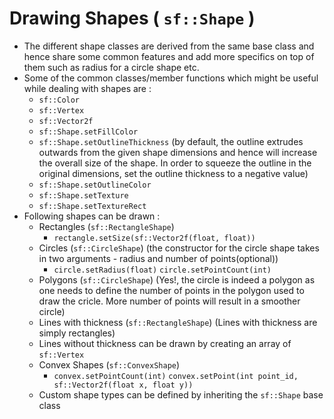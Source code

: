 # Drawing Shapes ( `sf::Shape` )

* The different shape classes are derived from the same base class and hence share some common features and add more specifics on top of them such as radius for a 
circle shape etc.
* Some of the common classes/member functions which might be useful while dealing with shapes are :
  * `sf::Color`
  * `sf::Vertex`
  * `sf::Vector2f`
  * `sf::Shape.setFillColor`
  * `sf::Shape.setOutlineThickness`   (by default, the outline extrudes outwards from the given shape dimensions and hence will increase the overall size of the shape. In order to 
  squeeze the outline in the original dimensions, set the outline thickness to a negative value)
  * `sf::Shape.setOutlineColor`
  * `sf::Shape.setTexture`
  * `sf::Shape.setTextureRect`
* Following shapes can be drawn :
  * Rectangles (`sf::RectangleShape`)
    * `rectangle.setSize(sf::Vector2f(float, float))`
  * Circles (`sf::CircleShape`)   (the constructor for the circle shape takes in two arguments - radius and number of points(optional))
    * `circle.setRadius(float)`   `circle.setPointCount(int)`
  * Polygons (`sf::CircleShape`) (Yes!, the circle is indeed a polygon as one needs to define the number of points in the polygon used to draw the cricle. More number of points
  will result in a smoother circle)
  * Lines with thickness (`sf::RectangleShape`)  (Lines with thickness are simply rectangles)
  * Lines without thickness can be drawn by creating an array of `sf::Vertex`
  * Convex Shapes (`sf::ConvexShape`)
    * `convex.setPointCount(int)`   `convex.setPoint(int point_id, sf::Vector2f(float x, float y))`
  * Custom shape types can be defined by inheriting the `sf::Shape` base class
